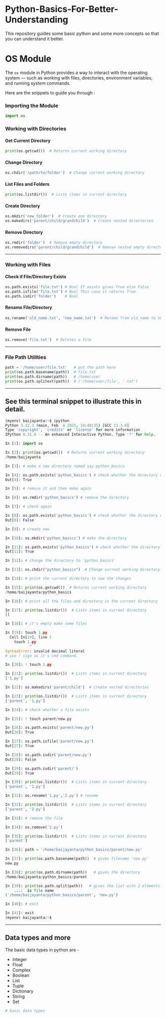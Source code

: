 # Python-Basics-For-Better-Understanding
This repository guides some basic python and some more concepts so that you can understand it better. 
# OS Module
The `os` module in Python provides a way to interact with the operating system — such as working with files, directories, environment variables, and running system commands.

Here are the snippets to guide you through : 


### Importing the Module

```python
import os
```

### Working with Directories

#### Get Current Directory

```python
print(os.getcwd())  # Returns current working directory
```

#### Change Directory

```python
os.chdir('/path/to/folder')  # Change current working directory
```

#### List Files and Folders

```python
print(os.listdir())  # Lists items in current directory
```

#### Create Directory

```python
os.mkdir('new_folder')  # Create one directory
os.makedirs('parent/child/grandchild')  # Create nested directories
```

#### Remove Directory

```python
os.rmdir('folder')  # Remove empty directory
os.removedirs('parent/child/grandchild')  # Remove nested empty directories
```

---

### Working with Files

#### Check if File/Directory Exists

```python
os.path.exists('file.txt') # Bool If exixts gives True else False
os.path.isfile('file.txt') # Bool This case it returns True
os.path.isdir('folder')    # Bool 
```

#### Rename File/Directory

```python
os.rename('old_name.txt', 'new_name.txt')  # Rename from old_name to new_name
```

#### Remove File

```python
os.remove('file.txt')  # Deletes a file
```

---

### File Path Utilities

```python
path = '/home/user/file.txt'   # put the path here
print(os.path.basename(path))  # file.txt
print(os.path.dirname(path))   # /home/user
print(os.path.splitext(path))  # ('/home/user/file', '.txt')
```

---

## See this terminal snippet to illustrate this in detail. 
```python
(myenv) baijayanta:~$ ipython
Python 3.12.3 (main, Feb  4 2025, 14:48:35) [GCC 13.3.0]
Type 'copyright', 'credits' or 'license' for more information
IPython 8.31.0 -- An enhanced Interactive Python. Type '?' for help.

In [1]: import os

In [2]: print(os.getcwd())  # Returns current working directory
/home/baijayanta

In [3]: # make a new directory named say python_basics

In [4]: os.path.exists('python_basics') # check whether the directory exists
Out[4]: True

In [5]: # remove it and then make again

In [6]: os.rmdir('python_basics') # remove the directory

In [7]: # check again

In [8]: os.path.exists('python_basics') # check whether the directory exists
Out[8]: False

In [9]: # create now 

In [10]: os.mkdir('python_basics') # make the directory

In [11]: os.path.exists('python_basics') # check whether the directory exists
Out[11]: True

In [12]: # change the directory to 'python_basics'

In [13]: os.chdir("python_basics")  # Change current working directory

In [14]: # print the current directory to see the changes

In [15]: print(os.getcwd())  # Returns current working directory
/home/baijayanta/python_basics

In [16]: # print all the files and directory in the current directory

In [17]: print(os.listdir())  # Lists items in current directory
[]

In [18]: # it's empty make some files

In [19]: touch 1.py
  Cell In[19], line 1
    touch 1.py
           ^
SyntaxError: invalid decimal literal
# use ! sign as it's cmd command.

In [20]: ! touch 1.py

In [21]: print(os.listdir())  # Lists items in current directory
['1.py']

In [22]: os.makedirs('parent/child')  # Create nested directories

In [23]: print(os.listdir())  # Lists items in current directory
['parent', '1.py']

In [24]: # check whether a file exists

In [25]: ! touch parent/new.py

In [26]: os.path.exists('parent/new.py')
Out[26]: True

In [27]: os.path.isfile('parent/new.py')
Out[27]: True

In [28]: os.path.isdir('parent/new.py')
Out[28]: False

In [29]: os.path.isdir('parent/')
Out[29]: True

In [30]: print(os.listdir())  # Lists items in current directory
['parent', '1.py']

In [31]: os.rename('1.py','2.py') # rename

In [32]: print(os.listdir())  # Lists items in current directory
['parent', '2.py']

In [33]: # remove the file

In [34]: os.remove('2.py')

In [35]: print(os.listdir())  # Lists items in current directory
['parent']

In [36]: path = '/home/baijayanta/python_basics/parent/new.py'

In [37]: print(os.path.basename(path))  # gives filename 'new.py'
new.py

In [38]: print(os.path.dirname(path))   # gives the directory
/home/baijayanta/python_basics/parent

In [39]: print(os.path.split(path))   # gives the list with 2 elements 1st one is path and 2nd
    ...:  is file name
('/home/baijayanta/python_basics/parent', 'new.py')

In [40]: # exit

In [41]: exit
(myenv) baijayanta:~$
```

---
## Data types and more
The basic data types in python are - 
- Integer
- Float
- Complex
- Boolean
- List
- Tuple
- Dictionary
- String
- Set
  

```python
# basic data types


```

